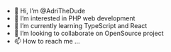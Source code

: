- 👋 Hi, I’m @AdriTheDude
- 👀 I’m interested in PHP web development
- 🌱 I’m currently learning TypeScript and React
- 💞️ I’m looking to collaborate on OpenSource project
- 📫 How to reach me ...

<!---
AdriTheDude/AdriTheDude is a ✨ special ✨ repository because its `README.md` (this file) appears on your GitHub profile.
You can click the Preview link to take a look at your changes.
--->
